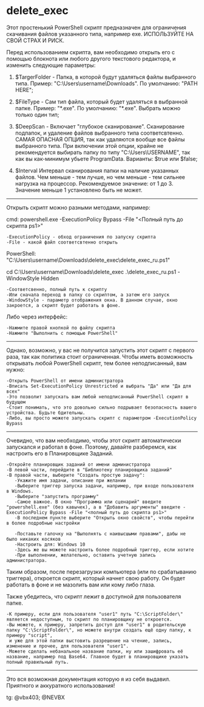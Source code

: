 # delete_exec
Этот простенький PowerShell скрипт предназначен для ограничения скачивания файлов указанного типа, например exe. ИСПОЛЬЗУЙТЕ НА СВОЙ СТРАХ И РИСК.

Перед использованием скрипта, вам необходимо открыть его с помощью блокнота или любого другого текстового редактора,
и изменить следующие параметры:

1. $TargerFolder - Папка, в которой будут удаляться файлы выбранного типа.
   Пример: "C:\Users\username\Downloads". По умолчанию: "PATH HERE";

2. $FileType - Сам тип файла, который будет удаляться в выбранной папке.
   Пример: "\*.exe". По умолчанию: "\*.exe". Выбрать можно только один тип;

3. $DeepScan - Включает "глубокое сканирование". Сканирование подпапок, и удаление файлов выбранного типа соответсвтенно.
   САМАЯ ОПАСНАЯ ОПЦИЯ, так как удаляются вообще все файлы выбранного типа.
   При включении этой опции, крайне не рекомендуется выбирать папку по типу "C:\Users\USERNAME", так как вы как-минимум убьете ProgramData.
   Варианты: $true или $false;

4. $Interval
   Интервал сканирования папки на наличие указанных файлов. Чем меньше - тем лучше, но чем меньше - тем сильнее нагрузка на процессор.
   Рекомендуемое значение: от 1 до 3. Значение меньше 1 установлено быть не может.

------------------------------------

Открыть скрипт можно разными методами, например:

cmd:
powershell.exe -ExecutionPolicy Bypass -File "<Полный путь до скрипта ps1>"

    -ExecutionPolicy - обход ограничения по запуску скрипта
    -File - какой файл соответсвтенно открыть

PowerShell:
"C:\Users\username\Downloads\delete_exec\delete_exec_ru.ps1"

cd C:\Users\username\Downloads\delete_exec
.\delete_exec_ru.ps1 -WindowStyle Hidden

    -Соответсвенно, полный путь к скрипту
    -Или сначала переход в папку со скриптом, а затем его запуск
    -WindowStyle - параметр отображения окна. В данном случае, окно закроется, а скрипт будет работать в фоне.

Либо через интерфейс:

    -Нажмите правой кнопкой по файлу скрипта
    -Нажмите "Выполнить с помощью PowerShell"

------------------------------------

Однако, возможно, у вас не получится запустить этот скрипт с первого раза, так как политика стоит ограниченная.
Чтобы иметь возможность открывать любой PowerShell скрипт, тем более неподписанный, вам нужно:

    -Открыть PowerShell от имени администратора
    -Вписать Set-ExecutionPolicy Unrestricted и выбрать "Да" или "Да для всех"
    -Это позволит запускать вам любой неподписанный PowerShell скрипт в будущем
    -Стоит понимать, что это довольно сильно подрывает безопасность вашего устройства. Будьте бдительны.
    -Либо, вы просто можете запускать скрипт с параметром -ExecutionPolicy Bypass

------------------------------------

Очевидно, что вам необходимо, чтобы этот скрипт автоматически запускался и работал в фоне.
Поэтому, давайте разберемся, как настроить его в Планировщике Заданий.

    -Откройте планировщик заданий от имени администратора
    -В левой части, перейдите в "Библиотеку планировщика заданий"
    -В правой части, выберите "Создать простую задачу":
       -Укажите имя задачи, описание при желании
       -Выберите триггер запуска задачи, например, при входе пользователя в Windows.
       -Выберите "запустить программу"
       -Самое важное. В окно "Программа или сценарий" введите "powershell.exe" (без кавычек), а в "Добавить аргументы" введите -ExecutionPolicy Bypass -File "<полный путь до скрипта ps1>"
       -В последнем пункте выберите "Открыть окно свойств", чтобы перейти в более подробные настройки

       -Поставьте галочку на "Выполнять с наивысшыми правами", дабы не было никаких косяков
       -Настроить для: Windows 10
       -Здесь же вы можете настроить более подробный триггер, если хотите
       -При выполнении, желательно, оставить учетную запись администратора.

Таким образом, после перезагрузки компьютера (или по срабатыванию триггера), откроется скрипт, который начнет свою работу.
Он будет работать в фоне и не мазолить вам или кому либо глаза.

Также убедитесь, что скрипт лежит в доступной для пользователя папке.

    -К примеру, если для пользователя "user1" путь "C:\ScriptFolder\" является недоступным, то скрипт по планировщику не откроется.
    -Вы можете, к примеру, запретить доступ для "user1" в родительскую папку "C:\ScriptFolder\", но можете внутри создать ещё одну папку, к примеру "script",
     и уже для этой папки выстовить разрешение на чтение, запись, изменение и прочее, для пользователя "user1".
    -Можете сделать небанальное название папки, ну или зашифровать её название, например под Base64. Главное будет в планировщике указать полный правильный путь.

------------------------------------

Это вся возможная документация которую я из себя выдавил.
Приятного и аккуратного использования!

tg: @vbx403; @NEVBX
